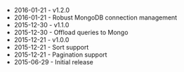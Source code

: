 - 2016-01-21 - v1.2.0
- 2016-01-21 - Robust MongoDB connection management
- 2015-12-30 - v1.1.0
- 2015-12-30 - Offload queries to Mongo
- 2015-12-21 - v1.0.0
- 2015-12-21 - Sort support
- 2015-12-21 - Pagination support
- 2015-06-29 - Initial release

